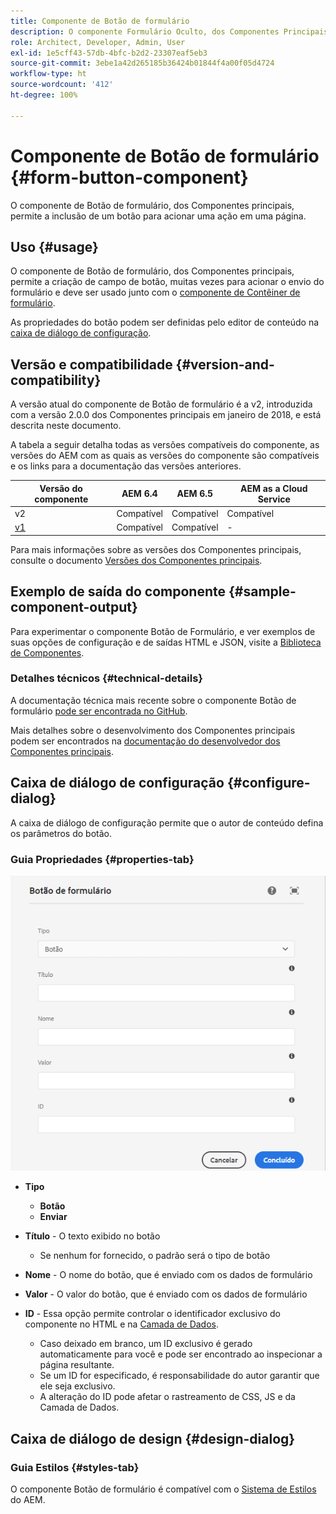 ```yaml
---
title: Componente de Botão de formulário
description: O componente Formulário Oculto, dos Componentes Principais, possibilita a inclusão de um campo oculto em um formulário.
role: Architect, Developer, Admin, User
exl-id: 1e5cff43-57db-4bfc-b2d2-23307eaf5eb3
source-git-commit: 3ebe1a42d265185b36424b01844f4a00f05d4724
workflow-type: ht
source-wordcount: '412'
ht-degree: 100%

---
```


# Componente de Botão de formulário {#form-button-component}

O componente de Botão de formulário, dos Componentes principais, permite a inclusão de um botão para acionar uma ação em uma página.

## Uso {#usage}

O componente de Botão de formulário, dos Componentes principais, permite a criação de campo de botão, muitas vezes para acionar o envio do formulário e deve ser usado junto com o [componente de Contêiner de formulário](form-container.md).

As propriedades do botão podem ser definidas pelo editor de conteúdo na [caixa de diálogo de configuração](#configure-dialog).

## Versão e compatibilidade {#version-and-compatibility}

A versão atual do componente de Botão de formulário é a v2, introduzida com a versão 2.0.0 dos Componentes principais em janeiro de 2018, e está descrita neste documento.

A tabela a seguir detalha todas as versões compatíveis do componente, as versões do AEM com as quais as versões do componente são compatíveis e os links para a documentação das versões anteriores.

| Versão do componente | AEM 6.4 | AEM 6.5 | AEM as a Cloud Service |
|--- |--- |--- |---|
| v2 | Compatível | Compatível | Compatível |
| [v1](/help/components/v1/form-button-v1.md) | Compatível | Compatível | - |

Para mais informações sobre as versões dos Componentes principais, consulte o documento [Versões dos Componentes principais](/help/versions.md).

## Exemplo de saída do componente {#sample-component-output}

Para experimentar o componente Botão de Formulário, e ver exemplos de suas opções de configuração e de saídas HTML e JSON, visite a [Biblioteca de Componentes](https://adobe.com/go/aem_cmp_library_form_button_br).

### Detalhes técnicos {#technical-details}

A documentação técnica mais recente sobre o componente Botão de formulário [pode ser encontrada no GitHub](https://adobe.com/go/aem_cmp_tech_form_button_v2_br).

Mais detalhes sobre o desenvolvimento dos Componentes principais podem ser encontrados na [documentação do desenvolvedor dos Componentes principais](/help/developing/overview.md).

## Caixa de diálogo de configuração {#configure-dialog}

A caixa de diálogo de configuração permite que o autor de conteúdo defina os parâmetros do botão.

### Guia Propriedades {#properties-tab}

![Caixa de diálogo de edição do componente de Botão de formulário](/help/assets/form-button-edit.png)

* **Tipo**

   * **Botão**
   * **Enviar**

* **Título** - O texto exibido no botão

   * Se nenhum for fornecido, o padrão será o tipo de botão

* **Nome** - O nome do botão, que é enviado com os dados de formulário
* **Valor** - O valor do botão, que é enviado com os dados de formulário

* **ID** - Essa opção permite controlar o identificador exclusivo do componente no HTML e na [Camada de Dados](/help/developing/data-layer/overview.md).
   * Caso deixado em branco, um ID exclusivo é gerado automaticamente para você e pode ser encontrado ao inspecionar a página resultante.
   * Se um ID for especificado, é responsabilidade do autor garantir que ele seja exclusivo.
   * A alteração do ID pode afetar o rastreamento de CSS, JS e da Camada de Dados.

## Caixa de diálogo de design {#design-dialog}

### Guia Estilos {#styles-tab}

O componente Botão de formulário é compatível com o [Sistema de Estilos](/help/get-started/authoring.md#component-styling) do AEM.

